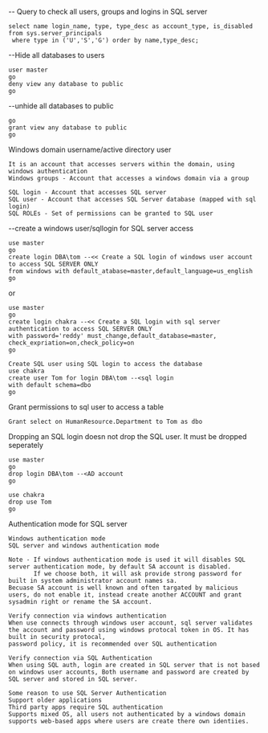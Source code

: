 -- Query to check all users, groups and logins in SQL server

```
select name login_name, type, type_desc as account_type, is_disabled from sys.server_principals
 where type in ('U','S','G') order by name,type_desc;
```
--Hide all databases to users

```
user master
go
deny view any database to public
go
```
--unhide all databases to public
```
go
grant view any database to public
go
```

Windows domain username/active directory user
```
It is an account that accesses servers within the domain, using windows authentication
Windows groups - Account that accesses a windows domain via a group
```

```
SQL login - Account that accesses SQL server
SQL user - Account that accesses SQL Server database (mapped with sql login)
SQL ROLEs - Set of permissions can be granted to SQL user
```

--create a windows user/sqllogin for SQL server access
```
use master
go
create login DBA\tom --<< Create a SQL login of windows user account to access SQL SERVER ONLY
from windows with default_atabase=master,default_language=us_english
go
```
or
```
use master
go
create login chakra --<< Create a SQL login with sql server authentication to access SQL SERVER ONLY
with password='reddy' must_change,default_database=master,
check_expriation=on,check_policy=on 
go
```
```
Create SQL user using SQL login to access the database
use chakra
create user Tom for login DBA\tom --<sql login
with default schema=dbo
go
```
Grant permissions to sql user to access a table
```
Grant select on HumanResource.Department to Tom as dbo
```
Dropping an SQL login doesn not drop the SQL user. It must be dropped seperately
```
use master
go
drop login DBA\tom --<AD account
go

use chakra
drop use Tom
go
```
Authentication mode for SQL server
```
Windows authentication mode
SQL server and windows authentication mode

Note - If windows authentication mode is used it will disables SQL server authentication mode, by default SA account is disabled.
       If we choose both, it will ask provide strong password for built in system administrator account names sa.
Becuase SA account is well known and often targated by malicious users, do not enable it, instead create another ACCOUNT and grant sysadmin right or rename the SA account.

Verify connection via windows authentication
When use connects through windows user account, sql server validates the account and password using windows protocal token in OS. It has built in security protocal,
password policy, it is recommended over SQL authentication

Verify connection via SQL Authentication
When using SQL auth, login are created in SQL server that is not based on windows user accounts, Both username and password are created by SQL server and stored in SQL server.

Some reason to use SQL Server Authentication
Support older applications
Third party apps require SQL authentication
Supports mixed OS, all users not authenticated by a windows domain
supports web-based apps where users are create there own identiies.
```












